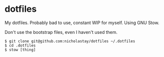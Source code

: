 # dotfiles

My dotfiles. Probably bad to use, constant WIP for myself. Using GNU Stow.

Don't use the bootstrap files, even I haven't used them.

```
$ git clone git@github.com:nicholastay/dotfiles ~/.dotfiles
$ cd .dotfiles
$ stow [thing]
```
